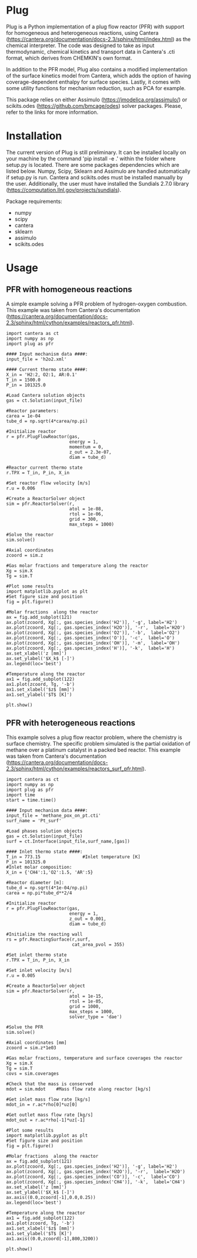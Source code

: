 # Plug

Plug is a Python implementation of a plug flow reactor (PFR) with support for homogeneous and heterogeneous reactions, 
using Cantera (https://cantera.org/documentation/docs-2.3/sphinx/html/index.html) as the chemical interpreter. The code
was designed to take as input thermodynamic, chemical kinetics and transport data in Cantera's .cti format, which derives
from CHEMKIN's own format. 

In addition to the PFR model, Plug also contains a modified implementation of the surface kinetics model from Cantera, 
which adds the option of having coverage-dependent enthalpy for surface species. Lastly, it comes with some utility functions 
for mechanism reduction, such as PCA for example.

This package relies on either Assimulo (https://jmodelica.org/assimulo/) or scikits.odes (https://github.com/bmcage/odes) solver packages. Please, refer to the links for more information.

# Installation

The current version of Plug is still preliminary. It can be installed locally on your machine by the command 'pip install -e .' within the folder where setup.py is located. There are some packages dependencies which are listed below. Numpy, Scipy, Sklearn and Assimulo are handled automatically if setup.py is run. Cantera and scikits.odes must be installed manually by the user. Additionally, the user must have installed the Sundials 2.7.0 library (https://computation.llnl.gov/projects/sundials).

Package requirements:

* numpy
* scipy
* cantera
* sklearn
* assimulo
* scikits.odes

# Usage

## PFR with homogeneous reactions

A simple example solving a PFR problem of hydrogen-oxygen combustion. This example was taken from Cantera's documentation (https://cantera.org/documentation/docs-2.3/sphinx/html/cython/examples/reactors_pfr.html).

    import cantera as ct
    import numpy as np
    import plug as pfr

    #### Input mechanism data ####:                  
    input_file = 'h2o2.xml'

    #### Current thermo state ####:
    X_in = 'H2:2, O2:1, AR:0.1'         
    T_in = 1500.0
    P_in = 101325.0

    #Load Cantera solution objects
    gas = ct.Solution(input_file)

    #Reactor parameters:
    carea = 1e-04
    tube_d = np.sqrt(4*carea/np.pi)

    #Initialize reactor                                          
    r = pfr.PlugFlowReactor(gas,
                            energy = 1,
                            momentum = 0,
                            z_out = 2.3e-07, 
                            diam = tube_d)

    #Reactor current thermo state
    r.TPX = T_in, P_in, X_in

    #Set reactor flow velocity [m/s]
    r.u = 0.006

    #Create a ReactorSolver object
    sim = pfr.ReactorSolver(r,
                            atol = 1e-08,
                            rtol = 1e-06,
                            grid = 300,
                            max_steps = 1000)
                            
    #Solve the reactor
    sim.solve()

    #Axial coordinates
    zcoord = sim.z
    
    #Gas molar fractions and temperature along the reactor
    Xg = sim.X
    Tg = sim.T

    #Plot some results
    import matplotlib.pyplot as plt
    #Set figure size and position   
    fig = plt.figure()

    #Molar fractions  along the reactor
    ax = fig.add_subplot(121)     
    ax.plot(zcoord, Xg[:, gas.species_index('H2')], '-g', label='H2')
    ax.plot(zcoord, Xg[:, gas.species_index('H2O')], '-r',  label='H2O')
    ax.plot(zcoord, Xg[:, gas.species_index('O2')], '-b',  label='O2')
    ax.plot(zcoord, Xg[:, gas.species_index('O')], '-c',  label='O')
    ax.plot(zcoord, Xg[:, gas.species_index('OH')], '-m',  label='OH')
    ax.plot(zcoord, Xg[:, gas.species_index('H')], '-k',  label='H') 
    ax.set_xlabel('z [mm]')
    ax.set_ylabel('$X_k$ [-]')
    ax.legend(loc='best')
    
    #Temperature along the reactor
    ax1 = fig.add_subplot(122)  
    ax1.plot(zcoord, Tg, '-b')
    ax1.set_xlabel('$z$ [mm]')
    ax1.set_ylabel('$T$ [K]') 
    
    plt.show()
    
## PFR with heterogeneous reactions

This example solves a plug flow reactor problem, where the chemistry is surface chemistry. The specific problem simulated is the partial oxidation of methane over a platinum catalyst in a packed bed reactor. This example was taken from Cantera's documentation (https://cantera.org/documentation/docs-2.3/sphinx/html/cython/examples/reactors_surf_pfr.html).

    import cantera as ct
    import numpy as np
    import plug as pfr
    import time
    start = time.time()  

    #### Input mechanism data ####:      
    input_file = 'methane_pox_on_pt.cti' 
    surf_name = 'Pt_surf'

    #Load phases solution objects
    gas = ct.Solution(input_file)
    surf = ct.Interface(input_file,surf_name,[gas])

    #### Inlet thermo state ####:  
    T_in = 773.15                #Inlet temperature [K]
    P_in = 101325.0
    #Inlet molar composition: 
    X_in = {'CH4':1,'O2':1.5, 'AR':5} 

    #Reactor diameter [m]:
    tube_d = np.sqrt(4*1e-04/np.pi)        
    carea = np.pi*tube_d**2/4

    #Initialize reactor                                          
    r = pfr.PlugFlowReactor(gas,
                            energy = 1,
                            z_out = 0.001,
                            diam = tube_d)

    #Initialize the reacting wall
    rs = pfr.ReactingSurface(r,surf,
                             cat_area_pvol = 355)

    #Set inlet thermo state
    r.TPX = T_in, P_in, X_in

    #Set inlet velocity [m/s]
    r.u = 0.005

    #Create a ReactorSolver object
    sim = pfr.ReactorSolver(r,
                            atol = 1e-15,
                            rtol = 1e-05,
                            grid = 1000,
                            max_steps = 1000,
                            solver_type = 'dae')

    #Solve the PFR
    sim.solve()

    #Axial coordinates [mm]
    zcoord = sim.z*1e03
    
    #Gas molar fractions, temperature and surface coverages the reactor        
    Xg = sim.X
    Tg = sim.T
    covs = sim.coverages
    
    #Check that the mass is conserved
    mdot = sim.mdot    #Mass flow rate along reactor [kg/s]

    #Get inlet mass flow rate [kg/s]
    mdot_in = r.ac*rho[0]*uz[0]

    #Get outlet mass flow rate [kg/s]
    mdot_out = r.ac*rho[-1]*uz[-1]

    #Plot some results
    import matplotlib.pyplot as plt
    #Set figure size and position   
    fig = plt.figure()

    #Molar fractions  along the reactor
    ax = fig.add_subplot(121)     
    ax.plot(zcoord, Xg[:, gas.species_index('H2')], '-g', label='H2')
    ax.plot(zcoord, Xg[:, gas.species_index('H2O')], '-r',  label='H2O')
    ax.plot(zcoord, Xg[:, gas.species_index('CO')], '-c',  label='CO')
    ax.plot(zcoord, Xg[:, gas.species_index('CH4')], '-k',  label='CH4') 
    ax.set_xlabel('z [mm]')
    ax.set_ylabel('$X_k$ [-]')
    ax.axis((0.0,zcoord[-1],0.0,0.25))
    ax.legend(loc='best')
    
    #Temperature along the reactor
    ax1 = fig.add_subplot(122)  
    ax1.plot(zcoord, Tg, '-b')
    ax1.set_xlabel('$z$ [mm]')
    ax1.set_ylabel('$T$ [K]') 
    ax1.axis((0.0,zcoord[-1],800,3200))
    
    plt.show()
